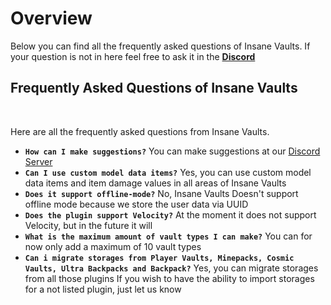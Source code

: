 # Overview
Below you can find all the frequently asked questions of Insane Vaults. If your question is not in here feel free to ask it in the **[Discord](https://discord.gg/3JuHDm8)**
<br>

## Frequently Asked Questions of Insane Vaults
<br>

Here are all the frequently asked questions from Insane Vaults.
<br>

* **`How can I make suggestions?`**
  You can make suggestions at our [Discord Server](https://discord.gg/3JuHDm8s)
* **`Can I use custom model data items?`** 
  Yes, you can use custom model data items and item damage values in all areas of Insane Vaults
* **`Does it support offline-mode?`** 
  No, Insane Vaults Doesn't support offline mode because we store the user data via UUID
* **`Does the plugin support Velocity?`**
  At the moment it does not support Velocity, but in the future it will
* **`What is the maximum amount of vault types I can make?`**
  You can for now only add a maximum of 10 vault types
* **`Can i migrate storages from Player Vaults, Minepacks, Cosmic Vaults, Ultra Backpacks and Backpack?`**
  Yes, you can migrate storages from all those plugins
  If you wish to have the ability to import storages for a not listed plugin, just let us know
